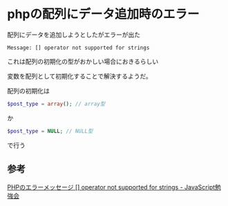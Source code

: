 # phpの配列にデータ追加時のエラー

配列にデータを追加しようとしたがエラーが出た

```
Message: [] operator not supported for strings
```

これは配列の初期化の型がおかしい場合におきるらしい

変数を配列として初期化することで解決するようだ。

配列の初期化は

```php
$post_type = array(); // array型
```
か
```php
$post_type = NULL; // NULL型
```

で行う

## 参考

[PHPのエラーメッセージ \[\] operator not supported for strings \- JavaScript勉強会](http://jsstudy.hatenablog.com/entry/PHP-error-message_bracket-operator-not-supported-for-strings)